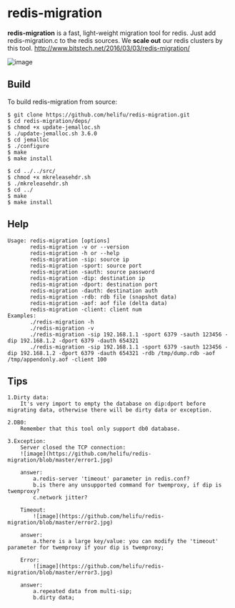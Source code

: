# redis-migration

**redis-migration** is a fast, light-weight migration tool for redis. Just add redis-migration.c to the redis sources. We **scale out** our redis clusters by this tool. <http://www.bitstech.net/2016/03/03/redis-migration/>

![image](http://nos.netease.com/knowledge/2c39da89-5b57-4c8c-905a-ed10347bbc76)
## Build

To build redis-migration from source:

    $ git clone https://github.com/helifu/redis-migration.git
    $ cd redis-migration/deps/
    $ chmod +x update-jemalloc.sh
    $ ./update-jemalloc.sh 3.6.0
    $ cd jemalloc
    $ ./configure
    $ make
    $ make install

    $ cd ../../src/
    $ chmod +x mkreleasehdr.sh
    $ ./mkreleasehdr.sh
    $ cd ../
    $ make
    $ make install

## Help

    Usage: redis-migration [options]
           redis-migration -v or --version
           redis-migration -h or --help
           redis-migration -sip: source ip
           redis-migration -sport: source port
           redis-migration -sauth: source password
           redis-migration -dip: destination ip
           redis-migration -dport: destination port
           redis-migration -dauth: destination auth
           redis-migration -rdb: rdb file (snapshot data)
           redis-migration -aof: aof file (delta data)
           redis-migration -client: client num
    Examples:
           ./redis-migration -h
           ./redis-migration -v
           ./redis-migration -sip 192.168.1.1 -sport 6379 -sauth 123456 -dip 192.168.1.2 -dport 6379 -dauth 654321
           ./redis-migration -sip 192.168.1.1 -sport 6379 -sauth 123456 -dip 192.168.1.2 -dport 6379 -dauth 654321 -rdb /tmp/dump.rdb -aof /tmp/appendonly.aof -client 100


## Tips

    1.Dirty data:
        It's very import to empty the database on dip:dport before migrating data, otherwise there will be dirty data or exception.

    2.DB0:
        Remember that this tool only support db0 database.

    3.Exception:
        Server closed the TCP connection: 
        ![image](https://github.com/helifu/redis-migration/blob/master/error1.jpg)
    
        answer:
            a.redis-server 'timeout' parameter in redis.conf?
            b.is there any unsupported command for twemproxy, if dip is twemproxy?
            c.network jitter?
    
        Timeout:
            ![image](https://github.com/helifu/redis-migration/blob/master/error2.jpg)

        answer:
            a.there is a large key/value: you can modify the 'timeout' parameter for twemproxy if your dip is twemproxy;

        Error:
            ![image](https://github.com/helifu/redis-migration/blob/master/error3.jpg)

        answer:
            a.repeated data from multi-sip;
            b.dirty data;
